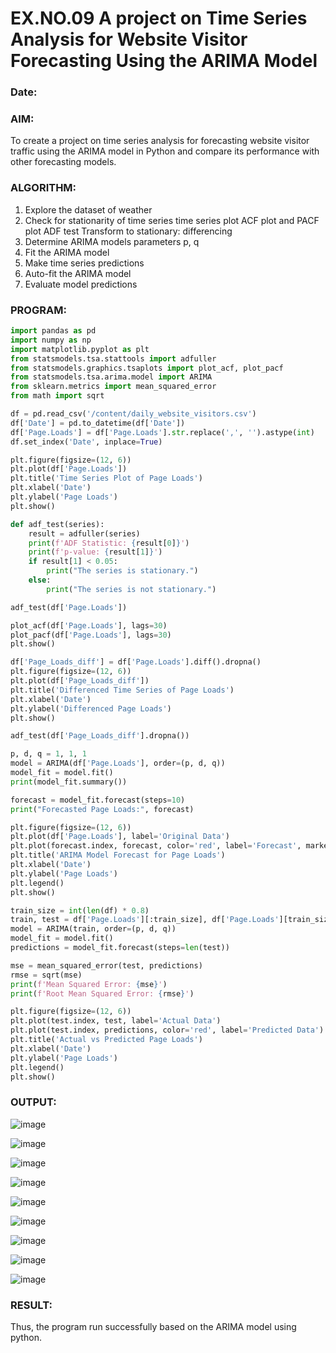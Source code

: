 # EX.NO.09        A project on Time Series Analysis for Website Visitor Forecasting Using the ARIMA Model
### Date: 

### AIM:
To create a project on time series analysis for forecasting website visitor traffic using the ARIMA model in Python and compare its performance with other forecasting models.
### ALGORITHM:
1. Explore the dataset of weather 
2. Check for stationarity of time series time series plot
   ACF plot and PACF plot
   ADF test
   Transform to stationary: differencing
3. Determine ARIMA models parameters p, q
4. Fit the ARIMA model
5. Make time series predictions
6. Auto-fit the ARIMA model
7. Evaluate model predictions
### PROGRAM:
```py
import pandas as pd
import numpy as np
import matplotlib.pyplot as plt
from statsmodels.tsa.stattools import adfuller
from statsmodels.graphics.tsaplots import plot_acf, plot_pacf
from statsmodels.tsa.arima.model import ARIMA
from sklearn.metrics import mean_squared_error
from math import sqrt

df = pd.read_csv('/content/daily_website_visitors.csv')
df['Date'] = pd.to_datetime(df['Date'])
df['Page.Loads'] = df['Page.Loads'].str.replace(',', '').astype(int)
df.set_index('Date', inplace=True)

plt.figure(figsize=(12, 6))
plt.plot(df['Page.Loads'])
plt.title('Time Series Plot of Page Loads')
plt.xlabel('Date')
plt.ylabel('Page Loads')
plt.show()

def adf_test(series):
    result = adfuller(series)
    print(f'ADF Statistic: {result[0]}')
    print(f'p-value: {result[1]}')
    if result[1] < 0.05:
        print("The series is stationary.")
    else:
        print("The series is not stationary.")

adf_test(df['Page.Loads'])

plot_acf(df['Page.Loads'], lags=30)
plot_pacf(df['Page.Loads'], lags=30)
plt.show()

df['Page_Loads_diff'] = df['Page.Loads'].diff().dropna()
plt.figure(figsize=(12, 6))
plt.plot(df['Page_Loads_diff'])
plt.title('Differenced Time Series of Page Loads')
plt.xlabel('Date')
plt.ylabel('Differenced Page Loads')
plt.show()

adf_test(df['Page_Loads_diff'].dropna())

p, d, q = 1, 1, 1
model = ARIMA(df['Page.Loads'], order=(p, d, q))
model_fit = model.fit()
print(model_fit.summary())

forecast = model_fit.forecast(steps=10)
print("Forecasted Page Loads:", forecast)

plt.figure(figsize=(12, 6))
plt.plot(df['Page.Loads'], label='Original Data')
plt.plot(forecast.index, forecast, color='red', label='Forecast', marker='o')
plt.title('ARIMA Model Forecast for Page Loads')
plt.xlabel('Date')
plt.ylabel('Page Loads')
plt.legend()
plt.show()

train_size = int(len(df) * 0.8)
train, test = df['Page.Loads'][:train_size], df['Page.Loads'][train_size:]
model = ARIMA(train, order=(p, d, q))
model_fit = model.fit()
predictions = model_fit.forecast(steps=len(test))

mse = mean_squared_error(test, predictions)
rmse = sqrt(mse)
print(f'Mean Squared Error: {mse}')
print(f'Root Mean Squared Error: {rmse}')

plt.figure(figsize=(12, 6))
plt.plot(test.index, test, label='Actual Data')
plt.plot(test.index, predictions, color='red', label='Predicted Data')
plt.title('Actual vs Predicted Page Loads')
plt.xlabel('Date')
plt.ylabel('Page Loads')
plt.legend()
plt.show()
```
### OUTPUT:
![image](https://github.com/user-attachments/assets/04efd386-f565-40e1-bf69-06ec45b2f5a9)

![image](https://github.com/user-attachments/assets/b9b5e1f4-e9ac-43cc-8f9a-c55336a23b31)

![image](https://github.com/user-attachments/assets/d1020850-03e5-4fc0-9bce-965b654b5aa4)

![image](https://github.com/user-attachments/assets/498a6f22-43fc-4ff6-9f96-a42a3ca11a8c)

![image](https://github.com/user-attachments/assets/3dd26053-9026-476c-b0b0-6682856860df)

![image](https://github.com/user-attachments/assets/dfd5d18c-fd12-4e9b-b28e-fd68730a221f)

![image](https://github.com/user-attachments/assets/3df44fba-b014-4ce3-817c-1eda02574a5d)

![image](https://github.com/user-attachments/assets/e7d76561-9468-4eb0-a38f-7bd629c7d7d1)

![image](https://github.com/user-attachments/assets/c17872cf-80bf-48d3-a6ed-fc79ac8b719a)

### RESULT:
Thus, the program run successfully based on the ARIMA model using python.

